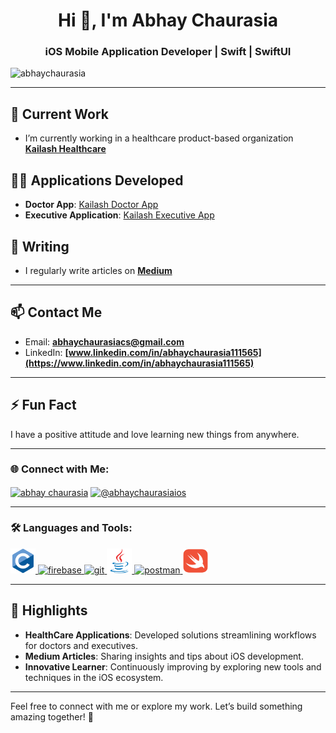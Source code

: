 
<h1 align="center">Hi 👋, I'm Abhay Chaurasia</h1>
<h3 align="center">iOS Mobile Application Developer | Swift | SwiftUI</h3>

<p align="left"> <img src="https://komarev.com/ghpvc/?username=abhaychaurasia&label=Profile%20views&color=0e75b6&style=flat" alt="abhaychaurasia" /> </p>

---

## 🔭 Current Work
- I’m currently working in a healthcare product-based organization **[Kailash Healthcare](https://apps.apple.com/in/app/kailash-healthcare-app/id1514137828)**

## 👨‍💻 Applications Developed
- **Doctor App**: [Kailash Doctor App](https://kailashhealthcare.com/doctorapp/doctorapp.aspx)
- **Executive Application**: [Kailash Executive App](https://www.kailashhealthcare.com/usertaskapp/usertaskapp.aspx)

## 📝 Writing
- I regularly write articles on **[Medium](https://medium.com/@ac37636)**

---

## 📫 Contact Me
- Email: **abhaychaurasiacs@gmail.com**
- LinkedIn: **[www.linkedin.com/in/abhaychaurasia111565](https://www.linkedin.com/in/abhaychaurasia111565)**

---

## ⚡ Fun Fact
I have a positive attitude and love learning new things from anywhere.

---

<h3 align="left">🌐 Connect with Me:</h3>
<p align="left">
<a href="https://www.linkedin.com/in/abhaychaurasia111565/" target="blank"><img align="center" src="https://raw.githubusercontent.com/rahuldkjain/github-profile-readme-generator/master/src/images/icons/Social/linked-in-alt.svg" alt="abhay chaurasia" height="30" width="40" /></a>
<a href="https://www.youtube.com/@AbhayChaurasiaios" target="blank"><img align="center" src="https://raw.githubusercontent.com/rahuldkjain/github-profile-readme-generator/master/src/images/icons/Social/youtube.svg" alt="@abhaychaurasiaios" height="30" width="40" /></a>
</p>

---

<h3 align="left">🛠 Languages and Tools:</h3>
<p align="left">
<a href="https://www.cprogramming.com/" target="_blank" rel="noreferrer"> <img src="https://raw.githubusercontent.com/devicons/devicon/master/icons/c/c-original.svg" alt="c" width="40" height="40"/> </a>
<a href="https://firebase.google.com/" target="_blank" rel="noreferrer"> <img src="https://www.vectorlogo.zone/logos/firebase/firebase-icon.svg" alt="firebase" width="40" height="40"/> </a>
<a href="https://git-scm.com/" target="_blank" rel="noreferrer"> <img src="https://www.vectorlogo.zone/logos/git-scm/git-scm-icon.svg" alt="git" width="40" height="40"/> </a>
<a href="https://www.java.com" target="_blank" rel="noreferrer"> <img src="https://raw.githubusercontent.com/devicons/devicon/master/icons/java/java-original.svg" alt="java" width="40" height="40"/> </a>
<a href="https://postman.com" target="_blank" rel="noreferrer"> <img src="https://www.vectorlogo.zone/logos/getpostman/getpostman-icon.svg" alt="postman" width="40" height="40"/> </a>
<a href="https://developer.apple.com/swift/" target="_blank" rel="noreferrer"> <img src="https://raw.githubusercontent.com/devicons/devicon/master/icons/swift/swift-original.svg" alt="swift" width="40" height="40"/> </a>
</p>

---

## 🌟 Highlights
- **HealthCare Applications**: Developed solutions streamlining workflows for doctors and executives.
- **Medium Articles**: Sharing insights and tips about iOS development.
- **Innovative Learner**: Continuously improving by exploring new tools and techniques in the iOS ecosystem.

---

Feel free to connect with me or explore my work. Let’s build something amazing together! 🚀
